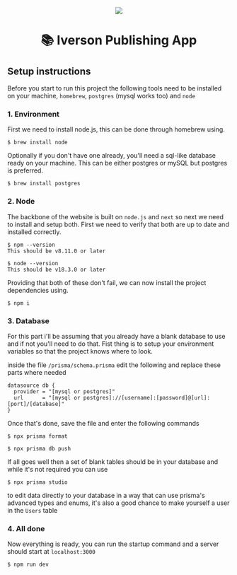 
<p align="center">
  <img src="https://cdn.discordapp.com/attachments/811364311795630130/1002137119701082132/logo.png" />
  <h1 align="center">
📚 Iverson Publishing App
</h1>
</p>

## Setup instructions
Before you start to run this project the following tools need to be installed on your machine, `homebrew`, `postgres` (mysql works too) and `node`
### 1. Environment
First we need to install node.js, this can be done through homebrew using.
```console
$ brew install node
```
Optionally if you don't have one already, you'll need a sql-like database ready on your machine. This can be either postgres or mySQL but postgres is preferred.
```console
$ brew install postgres
```
### 2. Node
The backbone of the website is built on `node.js` and `next` so next we need to install and setup both. First we need to verify that both are up to date and installed correctly.
```console
$ npm --version
This should be v8.11.0 or later

$ node --version
This should be v18.3.0 or later
```
Providing that both of these don't fail, we can now install the project dependencies using.
```console
$ npm i
```
### 3. Database
For this part i'll be assuming that you already have a blank database to use and if not you'll need to do that. Fist thing is to setup your environment variables so that the project knows where to look.

inside the file `/prisma/schema.prisma` edit the following and replace these parts where needed
```
datasource db {
  provider = "[mysql or postgres]"
  url      = "[mysql or postgres]://[username]:[password]@[url]:[port]/[database]"
}
```
Once that's done, save the file and enter the following commands
```console
$ npx prisma format

$ npx prisma db push
```
If all goes well then a set of blank tables should be in your database and while it's not required you can use 
```console
$ npx prisma studio
```
to edit data directly to your database in a way that can use prisma's advanced types and enums, it's also a good chance to make yourself a user in the `Users` table
### 4. All done 
Now everything is ready, you can run the startup command and a server should start at `localhost:3000`
```console
$ npm run dev
```